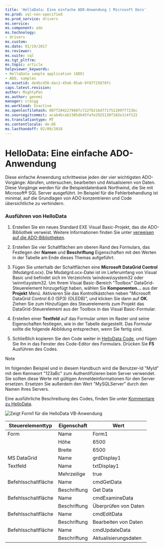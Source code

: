 ```yaml
---
title: 'HelloData: Eine einfache ADO-Anwendung | Microsoft Docs'
ms.prod: sql-non-specified
ms.prod_service: drivers
ms.service: 
ms.component: ado
ms.technology:
- drivers
ms.custom: 
ms.date: 01/19/2017
ms.reviewer: 
ms.suite: sql
ms.tgt_pltfrm: 
ms.topic: article
helpviewer_keywords:
- HelloData sample application [ADO]
- ADO, samples
ms.assetid: de4bcd56-dac2-45e6-95ab-9fd7f25878fc
caps.latest.revision: 
author: MightyPen
ms.author: genemi
manager: craigg
ms.workload: Inactive
ms.openlocfilehash: 007f2842279607c722f6216d771751209ff723bc
ms.sourcegitcommit: acab4bcab1385d645fafe2925130f102e114f122
ms.translationtype: MT
ms.contentlocale: de-DE
ms.lasthandoff: 02/09/2018
---
```

# <a name="hellodata-a-simple-ado-application"></a>HelloData: Eine einfache ADO-Anwendung
Diese einfache Anwendung schrittweise jeden der vier wichtigsten ADO-Vorgänge: Abrufen, untersuchen, bearbeiten und Aktualisieren von Daten. Diese Vorgänge werden für die Beispieldatenbank Northwind, die Sie mit Microsoft® SQL Server ausgeführt. Im Beispiel für die Fehlerbehandlung ist minimal, auf die Grundlagen von ADO konzentrieren und Code übersichtliche zu verhindern.  
  
### <a name="to-run-hellodata"></a>Ausführen von HelloData  
  
1.  Erstellen Sie ein neues Standard EXE Visual Basic-Projekt, das die ADO-Bibliothek verweist. Weitere Informationen finden Sie unter [verweisen auf die ADO-Bibliotheken](../../../ado/guide/referencing-the-ado-libraries.md).  
  
2.  Erstellen Sie vier Schaltflächen am oberen Rand des Formulars, das Festlegen der **Namen** und **Beschriftung** Eigenschaften mit den Werten in der Tabelle am Ende dieses Themas aufgeführt.  
  
3.  Fügen Sie unterhalb der Schaltflächen eine **Microsoft DataGrid Control** (Msdatgrd.ocx). Die Msdatgrd.ocx-Datei ist im Lieferumfang von Visual Basic und befindet sich im Verzeichnis \windows\system32 oder \winnt\system32. Um Ihrem Visual Basic-Bereich "Toolbox" DataGrid-Steuerelement hinzugefügt haben, wählen Sie **Komponenten...**  aus der **Projekt** Menü. Aktivieren Sie das Kontrollkästchen neben "Microsoft DataGrid Control 6.0 (SP3) (OLEDB)", und klicken Sie dann auf **OK**. Ziehen Sie zum Hinzufügen des Steuerelements zum Projekt das DataGrid-Steuerelement aus der Toolbox in das Visual Basic-Formular.  
  
4.  Erstellen einer **Textfeld** auf das Formular unten im Raster und seine Eigenschaften festlegen, wie in der Tabelle dargestellt. Das Formular sollte die folgende Abbildung entsprechen, wenn Sie fertig sind.  
  
5.  Schließlich kopieren Sie den Code weiter in [HelloData Code](../../../ado/guide/data/hellodata-code.md), und fügen Sie ihn in das Fenster des Code-Editor des Formulars. Drücken Sie **F5** Ausführen des Codes.  
  
> [!NOTE]
>  Im folgenden Beispiel und in diesem Handbuch wird die Benutzer-Id "MyId" mit dem Kennwort "123aBc" zum Authentifizieren beim Server verwendet. Sie sollten diese Werte mit gültigen Anmeldeinformationen für den Server ersetzen. Ersetzen Sie außerdem den Wert "MySQLServer" durch den Namen Ihres Servers.  
  
 Eine ausführliche Beschreibung des Codes, finden Sie unter [Kommentare zu HelloData](../../../ado/guide/data/comments-on-hellodata.md).  
  
 ![Zeigt Form1 für die HelloData VB-Anwendung](../../../ado/guide/data/media/hellodata.gif "HelloData")  
  
|Steuerelementtyp|Eigenschaft|Wert|  
|------------------|--------------|-----------|  
|Form|Name|Form1|  
||Höhe|6500|  
||Breite|6500|  
|MS DataGrid|Name|grdDisplay1|  
|Textfeld|Name|txtDisplay1|  
||Mehrzeilige|true|  
|Befehlsschaltfläche|Name|cmdGetData|  
||Beschriftung|Get Data|  
|Befehlsschaltfläche|Name|cmdExamineData|  
||Beschriftung|Überprüfen von Daten|  
|Befehlsschaltfläche|Name|cmdEditData|  
||Beschriftung|Bearbeiten von Daten|  
|Befehlsschaltfläche|Name|cmdUpdateData|  
||Beschriftung|Aktualisierungsdaten|
